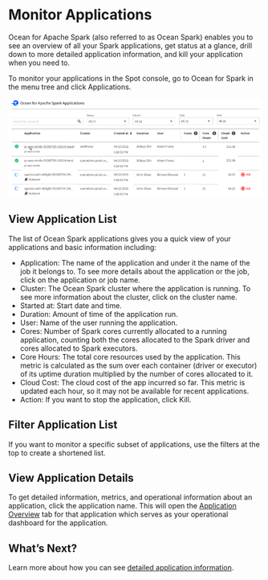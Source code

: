 <meta name="robots" content="noindex">

# Monitor Applications

Ocean for Apache Spark (also referred to as Ocean Spark) enables you to see an overview of all your Spark applications, get status at a glance, drill down to more detailed application information, and kill your application when you need to.

To monitor your applications in the Spot console, go to Ocean for Spark in the menu tree and click Applications.

<img src="/ocean-spark/_media/ocean-spark-monitor-applications-01.png" />

## View Application List

The list of Ocean Spark applications gives you a quick view of your applications and basic information including:
- Application: The name of the application and under it the name of the job it belongs to. To see more details about the application or the job, click on the application or job name.
- Cluster: The Ocean Spark cluster where the application is running. To see more information about the cluster, click on the cluster name.
- Started at: Start date and time.
- Duration: Amount of time of the application run.
- User: Name of the user running the application.
- Cores: Number of Spark cores currently allocated to a running application, counting both the cores allocated to the Spark driver and cores allocated to Spark executors.
- Core Hours: The total core resources used by the application. This metric is calculated as the sum over each container (driver or executor) of its uptime duration multiplied by the number of cores allocated to it.
- Cloud Cost: The cloud cost of the app incurred so far. This metric is updated each hour, so it may not be available for recent applications.
- Action: If you want to stop the application, click Kill.

## Filter Application List

If you want to monitor a specific subset of applications, use the filters at the top to create a shortened list.

## View Application Details

To get detailed information, metrics, and operational information about an application, click the application name. This will open the [Application Overview](ocean-spark/product-tour/view-application-details) tab for that application which serves as your operational dashboard for the application.

## What’s Next?

Learn more about how you can see [detailed application information](ocean-spark/product-tour/view-application-details).
